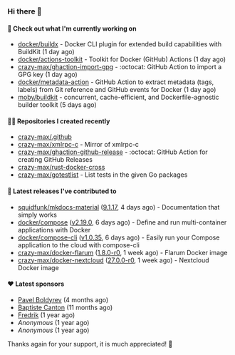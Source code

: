 ### Hi there 👋

#### 👷 Check out what I'm currently working on

- [docker/buildx](https://github.com/docker/buildx) - Docker CLI plugin for extended build capabilities with BuildKit (1 day ago)
- [docker/actions-toolkit](https://github.com/docker/actions-toolkit) - Toolkit for Docker (GitHub) Actions (1 day ago)
- [crazy-max/ghaction-import-gpg](https://github.com/crazy-max/ghaction-import-gpg) - :octocat: GitHub Action to import a GPG key (1 day ago)
- [docker/metadata-action](https://github.com/docker/metadata-action) - GitHub Action to extract metadata (tags, labels) from Git reference and GitHub events for Docker (1 day ago)
- [moby/buildkit](https://github.com/moby/buildkit) - concurrent, cache-efficient, and Dockerfile-agnostic builder toolkit (5 days ago)

#### 👨‍💻 Repositories I created recently

- [crazy-max/.github](https://github.com/crazy-max/.github)
- [crazy-max/xmlrpc-c](https://github.com/crazy-max/xmlrpc-c) - Mirror of xmlrpc-c
- [crazy-max/ghaction-github-release](https://github.com/crazy-max/ghaction-github-release) - :octocat: GitHub Action for creating GitHub Releases
- [crazy-max/rust-docker-cross](https://github.com/crazy-max/rust-docker-cross)
- [crazy-max/gotestlist](https://github.com/crazy-max/gotestlist) - List tests in the given Go packages

#### 🚀 Latest releases I've contributed to

- [squidfunk/mkdocs-material](https://github.com/squidfunk/mkdocs-material) ([9.1.17](https://github.com/squidfunk/mkdocs-material/releases/tag/9.1.17), 4 days ago) - Documentation that simply works
- [docker/compose](https://github.com/docker/compose) ([v2.19.0](https://github.com/docker/compose/releases/tag/v2.19.0), 6 days ago) - Define and run multi-container applications with Docker
- [docker/compose-cli](https://github.com/docker/compose-cli) ([v1.0.35](https://github.com/docker/compose-cli/releases/tag/v1.0.35), 6 days ago) - Easily run your Compose application to the cloud with compose-cli
- [crazy-max/docker-flarum](https://github.com/crazy-max/docker-flarum) ([1.8.0-r0](https://github.com/crazy-max/docker-flarum/releases/tag/1.8.0-r0), 1 week ago) - Flarum Docker image
- [crazy-max/docker-nextcloud](https://github.com/crazy-max/docker-nextcloud) ([27.0.0-r0](https://github.com/crazy-max/docker-nextcloud/releases/tag/27.0.0-r0), 1 week ago) - Nextcloud Docker image

#### ❤️ Latest sponsors
- [Pavel Boldyrev](https://github.com/bpg) (4 months ago)
- [Baptiste Canton](https://github.com/batmac) (11 months ago)
- [Fredrik](https://github.com/fredrikscode) (1 year ago)
- _Anonymous_ (1 year ago)
- _Anonymous_ (1 year ago)

Thanks again for your support, it is much appreciated! 🙏
